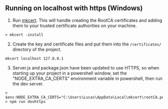 ## Running on localhost with https (Windows)

1. Run [mkcert](https://github.com/FiloSottile/mkcert). This will handle creating the RootCA certificates and adding them to your trusted certificate authorities on your machine.

```
> mkcert -install
```

2. Create the key and certificate files and put them into the `/certificates/` directory of the project.

```
mkcert localhost 127.0.0.1
```

3. Server.js and package.json have been updated to use HTTPS, so when starting up your project in a powershell window, set the "NODE_EXTRA_CA_CERTS" environment variable in powershell, then run the dev server.

```
> $env:NODE_EXTRA_CA_CERTS="C:\Users\Lucas\AppData\Local\mkcert\rootCA.pem"
> npm run devhttps
```
